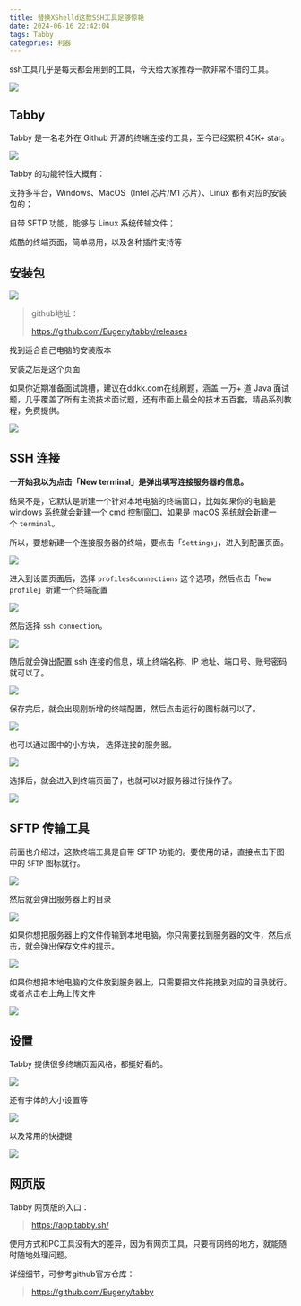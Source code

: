 ```yaml
---
title: 替换XShelld这款SSH工具足够惊艳
date: 2024-06-16 22:42:04
tags: Tabby
categories: 利器
---
```




ssh工具几乎是每天都会用到的工具，今天给大家推荐一款非常不错的工具。

![](./2024/06/16/替换XShelld这款SSH工具足够惊艳/1.png)


Tabby
-----

Tabby 是一名老外在 Github 开源的终端连接的工具，至今已经累积 45K+ star。

![](./2024/06/16/替换XShelld这款SSH工具足够惊艳/2.png)

Tabby 的功能特性大概有：

支持多平台，Windows、MacOS（Intel 芯片/M1 芯片）、Linux 都有对应的安装包的；

自带 SFTP 功能，能够与 Linux 系统传输文件；

炫酷的终端页面，简单易用，以及各种插件支持等

安装包
---

![](./2024/06/16/替换XShelld这款SSH工具足够惊艳/3.png)

> github地址：
>
> https://github.com/Eugeny/tabby/releases

找到适合自己电脑的安装版本

安装之后是这个页面

如果你近期准备面试跳槽，建议在ddkk.com在线刷题，涵盖 一万+ 道 Java 面试题，几乎覆盖了所有主流技术面试题，还有市面上最全的技术五百套，精品系列教程，免费提供。

![](./2024/06/16/替换XShelld这款SSH工具足够惊艳/4.png)

SSH 连接
------

**一开始我以为点击「New terminal」是弹出填写连接服务器的信息。**

结果不是，它默认是新建一个针对本地电脑的终端窗口，比如如果你的电脑是windows 系统就会新建一个 cmd 控制窗口，如果是 macOS 系统就会新建一个 `terminal`。

所以，要想新建一个连接服务器的终端，要点击「`Settings`」，进入到配置页面。

![](./2024/06/16/替换XShelld这款SSH工具足够惊艳/5.png)

进入到设置页面后，选择 `profiles&connections` 这个选项，然后点击「`New profile`」新建一个终端配置

![](./2024/06/16/替换XShelld这款SSH工具足够惊艳/6.png)

然后选择 `ssh connection`。

![](./2024/06/16/替换XShelld这款SSH工具足够惊艳/7.png)

随后就会弹出配置 ssh 连接的信息，填上终端名称、IP 地址、端口号、账号密码就可以了。

![](./2024/06/16/替换XShelld这款SSH工具足够惊艳/8.png)

保存完后，就会出现刚新增的终端配置，然后点击运行的图标就可以了。

![](./2024/06/16/替换XShelld这款SSH工具足够惊艳/9.png)

也可以通过图中的小方块， 选择连接的服务器。

![](./2024/06/16/替换XShelld这款SSH工具足够惊艳/10.png)

选择后，就会进入到终端页面了，也就可以对服务器进行操作了。

![](./2024/06/16/替换XShelld这款SSH工具足够惊艳/11.png)

SFTP 传输工具
---------

前面也介绍过，这款终端工具是自带 SFTP 功能的。要使用的话，直接点击下图中的 `SFTP` 图标就行。

![](./2024/06/16/替换XShelld这款SSH工具足够惊艳/12.png)

然后就会弹出服务器上的目录

![](./2024/06/16/替换XShelld这款SSH工具足够惊艳/13.png)

如果你想把服务器上的文件传输到本地电脑，你只需要找到服务器的文件，然后点击，就会弹出保存文件的提示。

![](./2024/06/16/替换XShelld这款SSH工具足够惊艳/14.png)

如果你想把本地电脑的文件放到服务器上，只需要把文件拖拽到对应的目录就行。或者点击右上角上传文件

![](./2024/06/16/替换XShelld这款SSH工具足够惊艳/15.png)

设置
--

Tabby 提供很多终端页面风格，都挺好看的。

![](./2024/06/16/替换XShelld这款SSH工具足够惊艳/16.png)

还有字体的大小设置等

![](./2024/06/16/替换XShelld这款SSH工具足够惊艳/17.png)

以及常用的快捷键

![](./2024/06/16/替换XShelld这款SSH工具足够惊艳/18.png)

网页版
---

Tabby 网页版的入口：

> https://app.tabby.sh/

使用方式和PC工具没有大的差异，因为有网页工具，只要有网络的地方，就能随时随地处理问题。

详细细节，可参考github官方仓库：

> https://github.com/Eugeny/tabby
